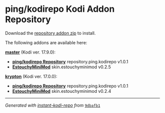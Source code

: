 # ping/kodirepo Kodi Addon Repository

Download the [repository addon zip](master/datadir/repository.ping.kodirepo/repository.ping.kodirepo-1.0.1.zip) to install.

The following addons are available here:

[__master__](master/addons.xml) (Kodi ver. 17.9.0):

- [__ping/kodirepo Repository__](master/datadir/repository.ping.kodirepo/repository.ping.kodirepo-1.0.1.zip) repository.ping.kodirepo v1.0.1
- [__EstouchyMiniMod__](master/datadir/skin.estouchyminimod/skin.estouchyminimod-0.2.5.zip) skin.estouchyminimod v0.2.5

[__krypton__](krypton/addons.xml) (Kodi ver. 17.0.0):

- [__ping/kodirepo Repository__](krypton/datadir/repository.ping.kodirepo/repository.ping.kodirepo-1.0.1.zip) repository.ping.kodirepo v1.0.1
- [__EstouchyMiniMod__](krypton/datadir/skin.estouchyminimod/skin.estouchyminimod-0.2.4.zip) skin.estouchyminimod v0.2.4

----
_Generated with [instant-kodi-repo](https://github.com/ping/instant-kodi-repo/) from_ [``9dbafb1``](https://github.com/ping/kodirepo/commit/9dbafb1461b81fc5ea89a03919cfc6f10435bffa)
